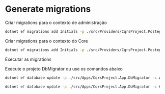 # Generate migrations

Criar migrations para o contexto de administração

```bash
dotnet ef migrations add Initials -p ./src/Providers/CqrsProject.Postegre -s ./src/Apps/CqrsProject.App.DbMigrator -o Migrations/AdministrationDbContextMigrations -c PostegresAdministrationDbContext
```

Criar migrations para o contexto do Core

```bash
dotnet ef migrations add Initials -p ./src/Providers/CqrsProject.Postegre -s ./src/Apps/CqrsProject.App.DbMigrator -o Migrations/CoreDbContextMigrations -c CoreDbContext
```

Executar as migrations

Execute o projeto DbMigrator ou use os comandos abaixo

```bash
dotnet ef database update -p ./src/Apps/CqrsProject.App.DbMigrator -c AdministrationDbContext

dotnet ef database update -p ./src/Apps/CqrsProject.App.DbMigrator -c CoreDbContext
```
